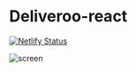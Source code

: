 # Deliveroo-react

[![Netlify Status](https://api.netlify.com/api/v1/badges/d324a3fe-11e5-4b21-b051-3621dd533afa/deploy-status)](https://app.netlify.com/sites/deliveroo-front-react-amande/deploys)

![screen](/src/assets/img/screen.gif)
